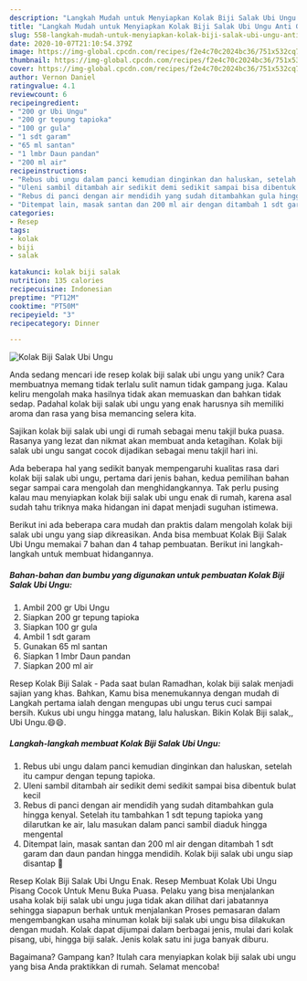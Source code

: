 ```yaml
---
description: "Langkah Mudah untuk Menyiapkan Kolak Biji Salak Ubi Ungu Anti Gagal"
title: "Langkah Mudah untuk Menyiapkan Kolak Biji Salak Ubi Ungu Anti Gagal"
slug: 558-langkah-mudah-untuk-menyiapkan-kolak-biji-salak-ubi-ungu-anti-gagal
date: 2020-10-07T21:10:54.379Z
image: https://img-global.cpcdn.com/recipes/f2e4c70c2024bc36/751x532cq70/kolak-biji-salak-ubi-ungu-foto-resep-utama.jpg
thumbnail: https://img-global.cpcdn.com/recipes/f2e4c70c2024bc36/751x532cq70/kolak-biji-salak-ubi-ungu-foto-resep-utama.jpg
cover: https://img-global.cpcdn.com/recipes/f2e4c70c2024bc36/751x532cq70/kolak-biji-salak-ubi-ungu-foto-resep-utama.jpg
author: Vernon Daniel
ratingvalue: 4.1
reviewcount: 6
recipeingredient:
- "200 gr Ubi Ungu"
- "200 gr tepung tapioka"
- "100 gr gula"
- "1 sdt garam"
- "65 ml santan"
- "1 lmbr Daun pandan"
- "200 ml air"
recipeinstructions:
- "Rebus ubi ungu dalam panci kemudian dinginkan dan haluskan, setelah itu campur dengan tepung tapioka."
- "Uleni sambil ditambah air sedikit demi sedikit sampai bisa dibentuk bulat kecil"
- "Rebus di panci dengan air mendidih yang sudah ditambahkan gula hingga kenyal. Setelah itu tambahkan 1 sdt tepung tapioka yang dilarutkan ke air, lalu masukan dalam panci sambil diaduk hingga mengental"
- "Ditempat lain, masak santan dan 200 ml air dengan ditambah 1 sdt garam dan daun pandan hingga mendidih. Kolak biji salak ubi ungu siap disantap 🤗"
categories:
- Resep
tags:
- kolak
- biji
- salak

katakunci: kolak biji salak 
nutrition: 135 calories
recipecuisine: Indonesian
preptime: "PT12M"
cooktime: "PT50M"
recipeyield: "3"
recipecategory: Dinner

---
```



![Kolak Biji Salak Ubi Ungu](https://img-global.cpcdn.com/recipes/f2e4c70c2024bc36/751x532cq70/kolak-biji-salak-ubi-ungu-foto-resep-utama.jpg)

Anda sedang mencari ide resep kolak biji salak ubi ungu yang unik? Cara membuatnya memang tidak terlalu sulit namun tidak gampang juga. Kalau keliru mengolah maka hasilnya tidak akan memuaskan dan bahkan tidak sedap. Padahal kolak biji salak ubi ungu yang enak harusnya sih memiliki aroma dan rasa yang bisa memancing selera kita.

Sajikan kolak biji salak ubi ungi di rumah sebagai menu takjil buka puasa. Rasanya yang lezat dan nikmat akan membuat anda ketagihan. Kolak biji salak ubi ungu sangat cocok dijadikan sebagai menu takjil hari ini.

Ada beberapa hal yang sedikit banyak mempengaruhi kualitas rasa dari kolak biji salak ubi ungu, pertama dari jenis bahan, kedua pemilihan bahan segar sampai cara mengolah dan menghidangkannya. Tak perlu pusing kalau mau menyiapkan kolak biji salak ubi ungu enak di rumah, karena asal sudah tahu triknya maka hidangan ini dapat menjadi suguhan istimewa.


Berikut ini ada beberapa cara mudah dan praktis dalam mengolah kolak biji salak ubi ungu yang siap dikreasikan. Anda bisa membuat Kolak Biji Salak Ubi Ungu memakai 7 bahan dan 4 tahap pembuatan. Berikut ini langkah-langkah untuk membuat hidangannya.

<!--inarticleads1-->

##### Bahan-bahan dan bumbu yang digunakan untuk pembuatan Kolak Biji Salak Ubi Ungu:

1. Ambil 200 gr Ubi Ungu
1. Siapkan 200 gr tepung tapioka
1. Siapkan 100 gr gula
1. Ambil 1 sdt garam
1. Gunakan 65 ml santan
1. Siapkan 1 lmbr Daun pandan
1. Siapkan 200 ml air


Resep Kolak Biji Salak - Pada saat bulan Ramadhan, kolak biji salak menjadi sajian yang khas. Bahkan, Kamu bisa menemukannya dengan mudah di Langkah pertama ialah dengan mengupas ubi ungu terus cuci sampai bersih. Kukus ubi ungu hingga matang, lalu haluskan. Bikin Kolak Biji salak,, Ubi Ungu.😄😄. 

<!--inarticleads2-->

##### Langkah-langkah membuat Kolak Biji Salak Ubi Ungu:

1. Rebus ubi ungu dalam panci kemudian dinginkan dan haluskan, setelah itu campur dengan tepung tapioka.
1. Uleni sambil ditambah air sedikit demi sedikit sampai bisa dibentuk bulat kecil
1. Rebus di panci dengan air mendidih yang sudah ditambahkan gula hingga kenyal. Setelah itu tambahkan 1 sdt tepung tapioka yang dilarutkan ke air, lalu masukan dalam panci sambil diaduk hingga mengental
1. Ditempat lain, masak santan dan 200 ml air dengan ditambah 1 sdt garam dan daun pandan hingga mendidih. Kolak biji salak ubi ungu siap disantap 🤗


Resep Kolak Biji Salak Ubi Ungu Enak. Resep Membuat Kolak Ubi Ungu Pisang Cocok Untuk Menu Buka Puasa. Pelaku yang bisa menjalankan usaha kolak biji salak ubi ungu juga tidak akan dilihat dari jabatannya sehingga siapapun berhak untuk menjalankan Proses pemasaran dalam mengembangkan usaha minuman kolak biji salak ubi ungu bisa dilakukan dengan mudah. Kolak dapat dijumpai dalam berbagai jenis, mulai dari kolak pisang, ubi, hingga biji salak. Jenis kolak satu ini juga banyak diburu. 

Bagaimana? Gampang kan? Itulah cara menyiapkan kolak biji salak ubi ungu yang bisa Anda praktikkan di rumah. Selamat mencoba!
